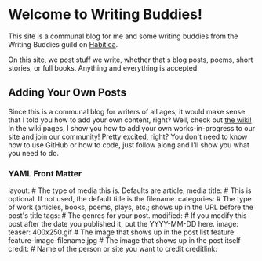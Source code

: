 # Welcome to Writing Buddies!

This site is a communal blog for me and some writing buddies from the Writing Buddies guild on [Habitica](https://habitica.com).

On this site, we post stuff we write, whether that's blog posts, poems, short stories, or full books. Anything and everything is accepted.

## Adding Your Own Posts

Since this is a communal blog for writers of all ages, it would make sense that I told you how to add your own content, right? Well, check out [the wiki!](https://github.com/Aspiring-Writer/aspiring-writer.github.io/wiki) In the wiki pages, I show you how to add your own works-in-progress to our site and join our community! Pretty excited, right? You don't need to know how to use GitHub or how to code, just follow along and I'll show you what you need to do.

### YAML Front Matter
layout: # The type of media this is. Defaults are article, media
title: # This is optional. If not used, the default title is the filename.
categories: # The type of work (articles, books, poems, plays, etc.; shows up in the URL before the post's title
tags: # The genres for your post.
modified: # If you modify this post after the date you published it, put the YYYY-MM-DD here.
image:
  teaser: 400x250.gif # The image that shows up in the post list
  feature: feature-image-filename.jpg # The image that shows up in the post itself
  credit: # Name of the person or site you want to credit
  creditlink:
